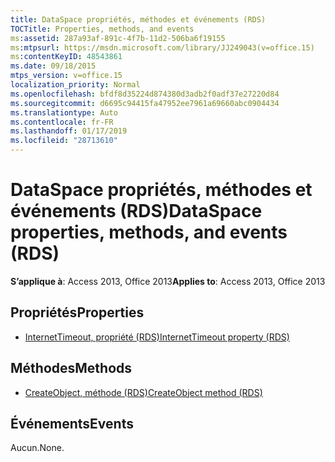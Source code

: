 ```yaml
---
title: DataSpace propriétés, méthodes et événements (RDS)
TOCTitle: Properties, methods, and events
ms:assetid: 287a93af-891c-4f7b-11d2-506ba6f19155
ms:mtpsurl: https://msdn.microsoft.com/library/JJ249043(v=office.15)
ms:contentKeyID: 48543861
ms.date: 09/18/2015
mtps_version: v=office.15
localization_priority: Normal
ms.openlocfilehash: bfdf8d35224d874380d3adb2f0adf37e27220d84
ms.sourcegitcommit: d6695c94415fa47952ee7961a69660abc0904434
ms.translationtype: Auto
ms.contentlocale: fr-FR
ms.lasthandoff: 01/17/2019
ms.locfileid: "28713610"
---
```

# <a name="dataspace-properties-methods-and-events-rds"></a><span data-ttu-id="756d0-102">DataSpace propriétés, méthodes et événements (RDS)</span><span class="sxs-lookup"><span data-stu-id="756d0-102">DataSpace properties, methods, and events (RDS)</span></span>


<span data-ttu-id="756d0-103">**S’applique à**: Access 2013, Office 2013</span><span class="sxs-lookup"><span data-stu-id="756d0-103">**Applies to**: Access 2013, Office 2013</span></span>

## <a name="properties"></a><span data-ttu-id="756d0-104">Propriétés</span><span class="sxs-lookup"><span data-stu-id="756d0-104">Properties</span></span>

- [<span data-ttu-id="756d0-105">InternetTimeout, propriété (RDS)</span><span class="sxs-lookup"><span data-stu-id="756d0-105">InternetTimeout property (RDS)</span></span>](internettimeout-property-rds.md)

## <a name="methods"></a><span data-ttu-id="756d0-106">Méthodes</span><span class="sxs-lookup"><span data-stu-id="756d0-106">Methods</span></span>

- [<span data-ttu-id="756d0-107">CreateObject, méthode (RDS)</span><span class="sxs-lookup"><span data-stu-id="756d0-107">CreateObject method (RDS)</span></span>](createobject-method-rds.md)

## <a name="events"></a><span data-ttu-id="756d0-108">Événements</span><span class="sxs-lookup"><span data-stu-id="756d0-108">Events</span></span>

<span data-ttu-id="756d0-109">Aucun.</span><span class="sxs-lookup"><span data-stu-id="756d0-109">None.</span></span>

